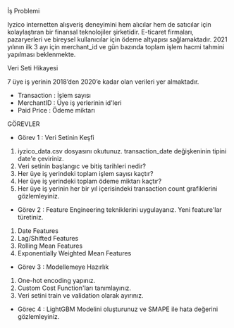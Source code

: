  İş Problemi

 Iyzico internetten alışveriş deneyimini hem alıcılar hem de satıcılar için kolaylaştıran bir finansal teknolojiler şirketidir.
 E-ticaret firmaları, pazaryerleri ve bireysel kullanıcılar için ödeme altyapısı sağlamaktadır.
 2021 yılının ilk 3 ayı için merchant_id ve gün bazında toplam işlem hacmi tahmini yapılması beklenmekte.


 Veri Seti Hikayesi

  7 üye iş yerinin 2018’den 2020’e kadar olan verileri yer almaktadır.

- Transaction : İşlem sayısı
- MerchantID : Üye iş yerlerinin id'leri
- Paid Price : Ödeme miktarı


 GÖREVLER


- Görev 1 : Veri Setinin Keşfi
1. iyzico_data.csv dosyasını okutunuz. transaction_date değişkeninin tipini date'e çeviriniz.
2. Veri setinin başlangıc ve bitiş tarihleri nedir?
3. Her üye iş yerindeki toplam işlem sayısı kaçtır?
4. Her üye iş yerindeki toplam ödeme miktarı kaçtır?
5. Her üye iş yerinin her bir yıl içerisindeki transaction count grafiklerini gözlemleyiniz.

- Görev 2 : Feature Engineering tekniklerini uygulayanız. Yeni feature'lar türetiniz.
1. Date Features
2. Lag/Shifted Features
3. Rolling Mean Features
4. Exponentially Weighted Mean Features

- Görev 3 : Modellemeye Hazırlık
1. One-hot encoding yapınız.
2. Custom Cost Function'ları tanımlayınız.
3. Veri setini train ve validation olarak ayırınız.

- Görec 4 : LightGBM Modelini oluşturunuz ve SMAPE ile hata değerini gözlemleyiniz.
